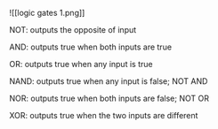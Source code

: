 ![[logic gates 1.png]]


NOT: outputs the opposite of input

AND: outputs true when both inputs are true

OR: outputs true when any input is true

NAND: outputs true when any input is false; NOT AND

NOR: outputs true when both inputs are false; NOT OR 

XOR: outputs true when the two inputs are different
